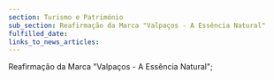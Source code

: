```yaml
---
section: Turismo e Património
sub_section: Reafirmação da Marca "Valpaços - A Essência Natural"
fulfilled_date:
links_to_news_articles:
---
```


Reafirmação da Marca "Valpaços - A Essência Natural";
